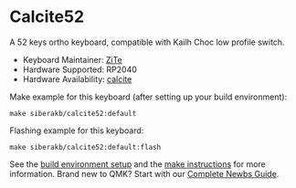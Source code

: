 # Calcite52

A 52 keys ortho keyboard, compatible with Kailh Choc low profile switch.

* Keyboard Maintainer: [ZiTe](https://github.com/ziteh)
* Hardware Supported: RP2040
* Hardware Availability: [calcite](https://github.com/siderakb/calcite)

Make example for this keyboard (after setting up your build environment):

    make siberakb/calcite52:default

Flashing example for this keyboard:

    make siberakb/calcite52:default:flash

See the [build environment setup](https://docs.qmk.fm/#/getting_started_build_tools) and the [make instructions](https://docs.qmk.fm/#/getting_started_make_guide) for more information. Brand new to QMK? Start with our [Complete Newbs Guide](https://docs.qmk.fm/#/newbs).
